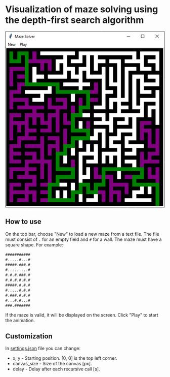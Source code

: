 # Visualization of maze solving using the depth-first search algorithm
![Demo](demo.png)
## How to use
On the top bar, choose "New" to load a new maze from a text file. The file must consist of `.` for an empty field and `#` for a wall. The maze must have a square shape. For example:
```
###########
#.....#...#
#####.###.#
#.........#
#.#.#.###.#
#.#.#.#.#.#
#####.#.#.#
#.....#.#.#
#.###.#.#.#
#...#.#...#
###.#######
```
If the maze is valid, it will be displayed on the screen. Click "Play" to start the animation.
## Customization
In [settings.json](settings.json) file you can change:
* x, y - Starting position. [0, 0] is the top left corner.
* canvas_size - Size of the canvas [px]. 
* delay - Delay after each recursive call [s].
